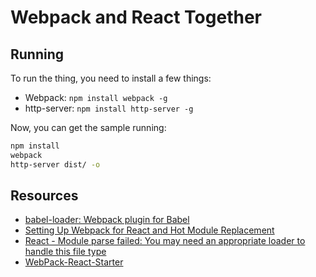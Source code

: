# Webpack and React Together

## Running 

To run the thing, you need to install a few things:

 - Webpack: `npm install webpack -g`
 - http-server: `npm install http-server -g`

Now, you can get the sample running:

```bash
npm install
webpack
http-server dist/ -o
```

## Resources

 - [babel-loader: Webpack plugin for Babel](https://github.com/babel/babel-loader)
 - [Setting Up Webpack for React and Hot Module Replacement](https://robots.thoughtbot.com/setting-up-webpack-for-react-and-hot-module-replacement)
 - [React - Module parse failed: You may need an appropriate loader to handle this file type](https://github.com/babel/babel-loader/issues/173)
 - [WebPack-React-Starter](https://github.com/JakeGinnivan/WebPack-React-Starter) 